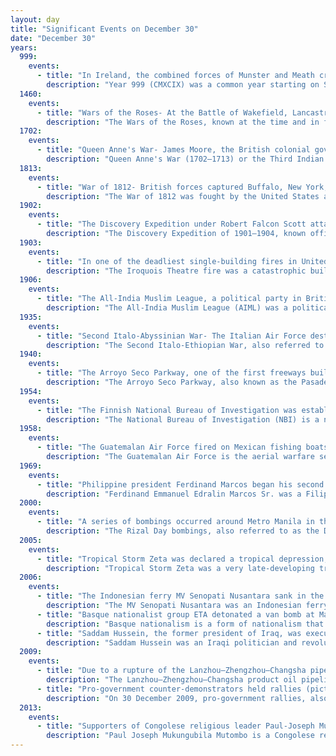 ```yaml
---
layout: day
title: "Significant Events on December 30"
date: "December 30"
years:
  999:
    events:
      - title: "In Ireland, the combined forces of Munster and Meath crushed a rebellion by Leinster and Dublin."
        description: "Year 999 (CMXCIX) was a common year starting on Sunday of the Julian calendar."
  1460:
    events:
      - title: "Wars of the Roses- At the Battle of Wakefield, Lancastrian forces destroyed the Yorkist army and killed Richard of York (pictured) at Sandal Magna in West Yorkshire, England."
        description: "The Wars of the Roses, known at the time and in following centuries as the Civil Wars, were a series of civil wars fought over control of the English throne from 1455 to 1487. The wars were fought between supporters of the House of Lancaster and House of York, two rival cadet branches of the royal House of Plantagenet. The conflict resulted in the end of Lancaster's male line in 1471, leaving the Tudor family to inherit their claim to the throne through the female line. Conflict was largely brought to an end upon the union of the two houses through marriage, creating the Tudor dynasty that would subsequently rule England."
  1702:
    events:
      - title: "Queen Anne's War- James Moore, the British colonial governor of Carolina, abandoned a siege against St. Augustine in Spanish Florida and retreated to Charles Town in disgrace."
        description: "Queen Anne's War (1702–1713) or the Third Indian War was the second in a series of French and Indian Wars fought in North America involving the colonial empires of Great Britain, France, and Spain; it took place during the reign of Anne, Queen of Great Britain. In the United States, it is regarded as a standalone conflict under this name. Elsewhere it is usually viewed as the American theater of the War of the Spanish Succession. In France, it was known as the Second Intercolonial War."
  1813:
    events:
      - title: "War of 1812- British forces captured Buffalo, New York, and burned down nearly all its buildings."
        description: "The War of 1812 was fought by the United States and its allies against the United Kingdom and its allies in North America. It began when the United States declared war on Britain on 18 June 1812. Although peace terms were agreed upon in the December 1814 Treaty of Ghent, the war did not officially end until the peace treaty was ratified by the United States Congress on 17 February 1815."
  1902:
    events:
      - title: "The Discovery Expedition under Robert Falcon Scott attained a new Farthest South point in Antarctica."
        description: "The Discovery Expedition of 1901–1904, known officially as the British National Antarctic Expedition, was the first official British exploration of the Antarctic regions since the voyage of James Clark Ross sixty years earlier (1839–1843). Organized on a large scale under a joint committee of the Royal Society and the Royal Geographical Society (RGS), the new expedition carried out scientific research and geographical exploration in what was then largely an untouched continent. It launched the Antarctic careers of many who would become leading figures in the Heroic Age of Antarctic Exploration, including Robert Falcon Scott who led the expedition, Ernest Shackleton, Edward Wilson, Frank Wild, Tom Crean and William Lashly."
  1903:
    events:
      - title: "In one of the deadliest single-building fires in United States history, the Iroquois Theatre fire in Chicago killed more than 600 people."
        description: "The Iroquois Theatre fire was a catastrophic building fire in Chicago, Illinois, that broke out on December 30, 1903, during a performance attended by 1,700 people. The fire caused 602 deaths and 250 non-fatal injuries. It ranks as the worst theater fire in the United States, surpassing the carnage of the Brooklyn Theatre fire of 1876, which claimed at least 278 lives."
  1906:
    events:
      - title: "The All-India Muslim League, a political party in British India that developed into the driving force behind the creation of Pakistan as a Muslim state on the Indian subcontinent, was founded in Dhaka."
        description: "The All-India Muslim League (AIML) was a political party founded in 1906 in Dhaka, British India with the goal of securing Muslim interests in South Asia. Although initially espousing a united India with interfaith unity, the Muslim League later led the Pakistan Movement, calling for a separate Muslim homeland after the British exit from India."
  1935:
    events:
      - title: "Second Italo-Abyssinian War- The Italian Air Force destroyed a Swedish Red Cross field hospital in Dolo, Ethiopia, in retaliation for the earlier execution of an Italian prisoner of war."
        description: "The Second Italo-Ethiopian War, also referred to as the Second Italo-Abyssinian War, was a war of aggression waged by Italy against Ethiopia, which lasted from October 1935 to February 1937. In Ethiopia it is often referred to simply as the Italian Invasion, and in Italy as the Ethiopian War. It is seen as an example of the expansionist policy that characterized the Axis powers and the ineffectiveness of the League of Nations before the outbreak of World War II."
  1940:
    events:
      - title: "The Arroyo Seco Parkway, one of the first freeways built in the U.S., connecting downtown Los Angeles with Pasadena, California, was officially dedicated."
        description: "The Arroyo Seco Parkway, also known as the Pasadena Freeway, is one of the oldest freeways in the United States. It connects Los Angeles with Pasadena alongside the Arroyo Seco seasonal river. Mostly opened in 1940, it represents the transitional phase between early parkways and later freeways. It conformed to modern standards when it was built, but is now regarded as a narrow, outdated roadway. A 1953 extension brought the south end to the Four Level Interchange in downtown Los Angeles and a connection with the rest of the freeway system."
  1954:
    events:
      - title: "The Finnish National Bureau of Investigation was established to consolidate criminal investigation and intelligence into a single agency."
        description: "The National Bureau of Investigation (NBI) is a national law enforcement agency of the Finnish Police and the principal criminal investigation and criminal intelligence organization of Finland. The Bureau's main tasks are to counter and investigate organized crime, provide expert services, and develop methods for criminal investigation. NBI is also responsible for financial intelligence (FININT), such as preventing money laundering and terrorism financing. NBI headquarters has been situated in the city of Vantaa within the Capital Region since 1994 with field offices in Tampere, Turku, Mariehamn, Joensuu, Oulu and Rovaniemi. It is subordinate to the National Police Board under the jurisdiction of the Interior Ministry."
  1958:
    events:
      - title: "The Guatemalan Air Force fired on Mexican fishing boats that had strayed into Guatemalan territory, triggering an eight-month conflict."
        description: "The Guatemalan Air Force is the aerial warfare service branch of the Armed Forces of Guatemala. The FAG is a subordinate to the Guatemalan Military and its commanding officer reports to the Defence Minister."
  1969:
    events:
      - title: "Philippine president Ferdinand Marcos began his second term after being re-elected in a landslide."
        description: "Ferdinand Emmanuel Edralin Marcos Sr. was a Filipino lawyer, politician, dictator, and kleptocrat who was the tenth president of the Philippines, ruling from 1965 to 1986. Marcos ruled the country under martial law from 1972 to 1981. He enjoyed expanded powers under the 1973 Constitution. He was deposed by a nonviolent revolution in 1986. Marcos described his philosophy as 'constitutional authoritarianism' under his Kilusang Bagong Lipunan. He is widely regarded as the most controversial figure in Filipino history, Marcos's regime was infamous for corruption, extravagance, and brutality."
  2000:
    events:
      - title: "A series of bombings occurred around Metro Manila in the Philippines, killing 22 people and injuring around 100 others."
        description: "The Rizal Day bombings, also referred to as the December 30 bombings, were a series of bombings that occurred around Metro Manila in the Philippines on December 30, 2000. The explosions occurred within a span of a few hours, killing 22 people and injuring over 100 others."
  2005:
    events:
      - title: "Tropical Storm Zeta was declared a tropical depression, making it the record-breaking 28th tropical cyclone of the 2005 Atlantic hurricane season, the most active in recorded history until 2020."
        description: "Tropical Storm Zeta was a very late-developing tropical storm that formed in the central Atlantic Ocean during the 2005 Atlantic hurricane season, one month after the season's official end. Becoming a tropical depression on December 30, and intensifying the following day into the season's 28th storm, Zeta continued into January 2006. It was one of only two Atlantic tropical cyclones to span two calendar years."
  2006:
    events:
      - title: "The Indonesian ferry MV Senopati Nusantara sank in the Java Sea during a storm, killing at least 400 people."
        description: "The MV Senopati Nusantara was an Indonesian ferry that sank in a storm on December 30, 2006. The Japanese-made ship was a scheduled passenger liner from the port of Kumai in Central Kalimantan (Borneo) to Tanjung Emas port in Semarang, Central Java. About 40 km (25 mi) off Mandalika Island, the ship sank during a violent storm in the Java Sea. At least 400–500 people are thought to have drowned."
      - title: "Basque nationalist group ETA detonated a van bomb at Madrid–Barajas Airport in Spain, ending a nine-month ceasefire."
        description: "Basque nationalism is a form of nationalism that asserts that Basques, an ethnic group indigenous to the western Pyrenees, are a nation and promotes the political unity of the Basques, today scattered between Spain and France. Since its inception in the late 19th century, Basque nationalism has included movements supportive of Basque independence."
      - title: "Saddam Hussein, the former president of Iraq, was executed after being found guilty of crimes against humanity by the Iraqi High Tribunal."
        description: "Saddam Hussein was an Iraqi politician and revolutionary who served as the fifth president of Iraq from 1979 until his overthrow in 2003. He previously served as the vice president of Iraq from 1968 to 1979 and also served as prime minister from 1979 to 1991 and later from 1994 to 2003. He was a leading member of the revolutionary Arab Socialist Ba'ath Party and later its Iraqi regional branch. Ideologically, he espoused Ba'athism, a mix of Arab nationalism and Arab socialism, while the policies and political ideas he championed are collectively known as Saddamism."
  2009:
    events:
      - title: "Due to a rupture of the Lanzhou–Zhengzhou–Changsha pipeline in Shaanxi, China, caused approximately 150,000 l (40,000 US gal) of diesel oil flowed down the Wei River before finally reaching the Yellow River six days later."
        description: "The Lanzhou–Zhengzhou–Changsha product oil pipeline is a pipeline carrying diesel and other oil products from the northwest to the central regions of China. The 2,070-kilometre (1,290 mi) pipeline starts in Lanzhou in Gansu, and runs through Zhengzhou in Henan to Changsha in Hunan. In Zhengzhou, it is linked with Jinzhou–Zhengzhou product pipeline running from Jinzhou in Liaoning to Zhengzhou."
      - title: "Pro-government counter-demonstrators held rallies (pictured) in several Iranian cities in response to recent anti-government protests on the holy day of Ashura."
        description: "On 30 December 2009, pro-government rallies, also known as the 'Dey 9 epic', took place in various Iranian cities, including Tehran, Shiraz, Arak, Qom and Isfahan. The rallies were hold in response to the Ashura protests, where protesters on that day did acts including 'applauding, whistling, and engaging in other cheerful displays,' which was viewed as violation of a 'red line' and targeting Husayn ibn Ali and Ashura commemoration itself. The demonstrations and counter-demonstrations were connected to the disputed 2009 Iranian presidential election."
  2013:
    events:
      - title: "Supporters of Congolese religious leader Paul-Joseph Mukungubila carried out a series of attacks on television studios, the airport and a military base in Kinshasa."
        description: "Paul Joseph Mukungubila Mutombo is a Congolese religious and political figure. He is the leader of the 'Church of the Lord Jesus Christ', established in Kinshasa, Lubumbashi, Kolwezi, Kalemie, Brussels, Paris and Washington DC area. He declared himself 'prophet of the Lord' for 'the Ministry of Restoration from Sub-Saharan Africa'."
---
```

